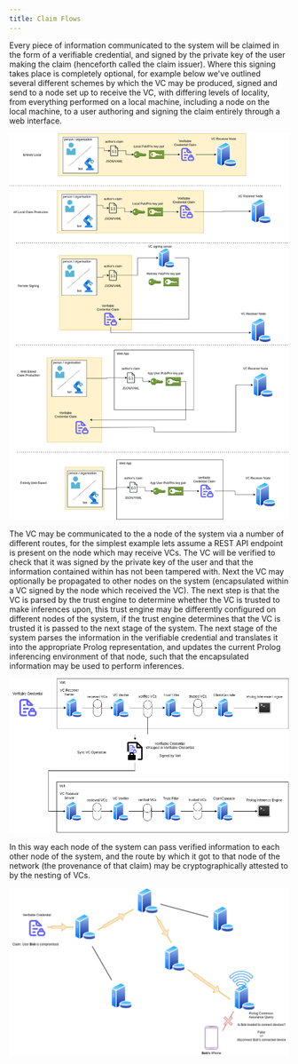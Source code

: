 ```yaml
---
title: Claim Flows
---
```


Every piece of information communicated to the system will be claimed in the form of a verifiable credential, and signed by the private key of the user making the claim (henceforth called the claim issuer). Where this signing takes place is completely optional, for example below we've outlined several different schemes by which the VC may be produced, signed and send to a node set up to receive the VC, with differing levels of locality, from everything performed on a local machine, including a node on the local machine, to a user authoring and signing the claim entirely through a web interface.

![image](./CAHN_Architecture_Claim_production.png)

The VC may be communicated to the a node of the system via a number of different routes, for the simplest example lets assume a REST API endpoint is present on the node which may receive VCs. The VC will be verified to check that it was signed by the private key of the user and that the information contained within has not been tampered with. Next the VC may optionally be propagated to other nodes on the system (encapsulated within a VC signed by the node which received the VC). The next step is that the VC is parsed by the trust engine to determine whether the VC is trusted to make inferences upon, this trust engine may be differently configured on different nodes of the system, if the trust engine determines that the VC is trusted it is passed to the next stage of the system. The next stage of the system parses the information in the verifiable credential and translates it into the appropriate Prolog representation, and updates the current Prolog inferencing environment of that node, such that the encapsulated information may be used to perform inferences.

![image](./CAHN_architecture_VC_receiving.png)

In this way each node of the system can pass verified information to each other node of the system, and the route by which it got to that node of the network (the provenance of that claim) may be cryptographically attested to by the nesting of VCs.

![image](./CAHN_architecture_network_distribution.png)
